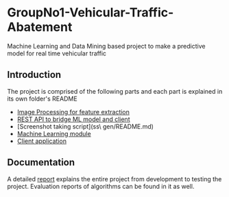 # GroupNo1-Vehicular-Traffic-Abatement
Machine Learning and Data Mining based project to make a predictive model for real time vehicular traffic

## Introduction
The project is comprised of the following parts and each part is explained in its own folder's README
 - [Image Processing for feature extraction](IP/README.md)
 - [REST API to bridge ML model and client](service-layer/README.md)
 - [Screenshot taking script](ss\ gen/README.md)
 - [Machine Learning module](tf/README.md)
 - [Client application](vta-android/README.md)

## Documentation
A detailed [report](black-book-documentation.pdf) explains the entire project from development to testing the project. Evaluation reports of algorithms can be found in it as well.
